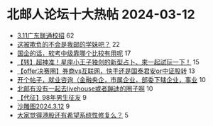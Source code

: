 # 北邮人论坛十大热帖 2024-03-12

- [3.11广东联通校招](https://bbs.byr.cn/article/Talking/6411996) 62
- [这被欺负的不会是我邮的学妹吧？](https://bbs.byr.cn/article/Feeling/3206046) 22
- [国企的话，软考中级靠哪个比较有用呢](https://bbs.byr.cn/article/StudyShare/207259) 17
- [【转】超神准！星座小王子独创的新型占卜、來一起試玩一下！](https://bbs.byr.cn/article/Constellations/326533) 15
- [【offer决赛圈】券商vs互联网，快手还是国泰君安or中证股转](https://bbs.byr.cn/article/Job/2208254) 13
- [开个帖子，就业咨询（金融央企，市属企业，部委下辖企业，事业](https://bbs.byr.cn/article/WorkLife/1211660) 10
- [北邮有没有一起去livehouse或者蹦迪的圈子啊](https://bbs.byr.cn/article/Music/343394) 10
- [【代征】98年男生征友](https://bbs.byr.cn/article/Friends/2051238) 9
- [沙雕图2024.3.12](https://bbs.byr.cn/article/Picture/3359075) 9
- [大家觉得港股还有希望系统性修复么？](https://bbs.byr.cn/article/Financial/81904) 5



